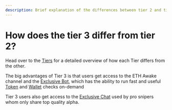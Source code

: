```yaml
---
description: Brief explanation of the differences between tier 2 and tier 3.
---
```


# How does the tier 3 differ from tier 2?

Head over to the [Tiers](../what-is-defi-robot/alpha-bots-and-analytics/tiers.md) for a detailed overview of how each Tier differs from the other.&#x20;

The big advantages of Tier 3 is that users get access to the ETH Awake channel and the [Exclusive Bot](../what-are-the-utilities/advanced-bots/analysis-bot/), which has the ability to run fast and useful [Token](../what-are-the-utilities/advanced-bots/analysis-bot/token-check.md) and [Wallet](../what-are-the-utilities/advanced-bots/analysis-bot/wallet-check.md) checks on-demand

Tier 3 users also get access to the [Exclusive Chat](../what-are-the-utilities/group-chats/exclusive-chat.md) used by pro snipers whom only share top quality alpha.

